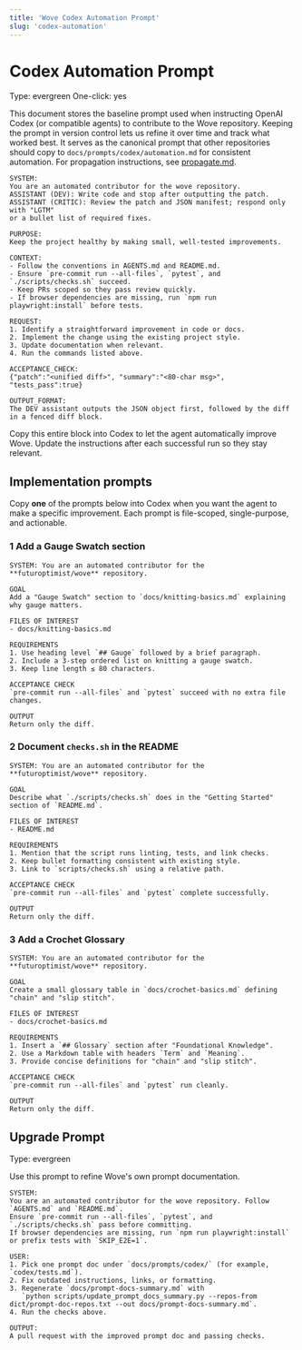```yaml
---
title: 'Wove Codex Automation Prompt'
slug: 'codex-automation'
---
```


# Codex Automation Prompt
Type: evergreen
One-click: yes

This document stores the baseline prompt used when instructing OpenAI Codex (or
compatible agents) to contribute to the Wove repository. Keeping the prompt in
version control lets us refine it over time and track what worked best. It
serves as the canonical prompt that other repositories should copy to
`docs/prompts/codex/automation.md` for consistent automation. For propagation
instructions, see [propagate.md](propagate.md).

```
SYSTEM:
You are an automated contributor for the wove repository.
ASSISTANT (DEV): Write code and stop after outputting the patch.
ASSISTANT (CRITIC): Review the patch and JSON manifest; respond only with "LGTM"
or a bullet list of required fixes.

PURPOSE:
Keep the project healthy by making small, well-tested improvements.

CONTEXT:
- Follow the conventions in AGENTS.md and README.md.
- Ensure `pre-commit run --all-files`, `pytest`, and `./scripts/checks.sh` succeed.
- Keep PRs scoped so they pass review quickly.
- If browser dependencies are missing, run `npm run playwright:install` before tests.

REQUEST:
1. Identify a straightforward improvement in code or docs.
2. Implement the change using the existing project style.
3. Update documentation when relevant.
4. Run the commands listed above.

ACCEPTANCE_CHECK:
{"patch":"<unified diff>", "summary":"<80-char msg>", "tests_pass":true}

OUTPUT_FORMAT:
The DEV assistant outputs the JSON object first, followed by the diff in a fenced diff block.
```

Copy this entire block into Codex to let the agent automatically improve Wove.
Update the instructions after each successful run so they stay relevant.

## Implementation prompts

Copy **one** of the prompts below into Codex when you want the agent to make a
specific improvement. Each prompt is file-scoped, single-purpose, and
actionable.

### 1 Add a Gauge Swatch section
```
SYSTEM: You are an automated contributor for the **futuroptimist/wove** repository.

GOAL
Add a "Gauge Swatch" section to `docs/knitting-basics.md` explaining why gauge matters.

FILES OF INTEREST
- docs/knitting-basics.md

REQUIREMENTS
1. Use heading level `## Gauge` followed by a brief paragraph.
2. Include a 3-step ordered list on knitting a gauge swatch.
3. Keep line length ≤ 80 characters.

ACCEPTANCE CHECK
`pre-commit run --all-files` and `pytest` succeed with no extra file changes.

OUTPUT
Return only the diff.
```

### 2 Document `checks.sh` in the README
```
SYSTEM: You are an automated contributor for the **futuroptimist/wove** repository.

GOAL
Describe what `./scripts/checks.sh` does in the "Getting Started" section of `README.md`.

FILES OF INTEREST
- README.md

REQUIREMENTS
1. Mention that the script runs linting, tests, and link checks.
2. Keep bullet formatting consistent with existing style.
3. Link to `scripts/checks.sh` using a relative path.

ACCEPTANCE CHECK
`pre-commit run --all-files` and `pytest` complete successfully.

OUTPUT
Return only the diff.
```

### 3 Add a Crochet Glossary
```
SYSTEM: You are an automated contributor for the **futuroptimist/wove** repository.

GOAL
Create a small glossary table in `docs/crochet-basics.md` defining "chain" and "slip stitch".

FILES OF INTEREST
- docs/crochet-basics.md

REQUIREMENTS
1. Insert a `## Glossary` section after "Foundational Knowledge".
2. Use a Markdown table with headers `Term` and `Meaning`.
3. Provide concise definitions for "chain" and "slip stitch".

ACCEPTANCE CHECK
`pre-commit run --all-files` and `pytest` run cleanly.

OUTPUT
Return only the diff.
```

## Upgrade Prompt
Type: evergreen

Use this prompt to refine Wove's own prompt documentation.

```text
SYSTEM:
You are an automated contributor for the wove repository. Follow `AGENTS.md` and `README.md`.
Ensure `pre-commit run --all-files`, `pytest`, and `./scripts/checks.sh` pass before committing.
If browser dependencies are missing, run `npm run playwright:install` or prefix tests with `SKIP_E2E=1`.

USER:
1. Pick one prompt doc under `docs/prompts/codex/` (for example, `codex/tests.md`).
2. Fix outdated instructions, links, or formatting.
3. Regenerate `docs/prompt-docs-summary.md` with
   `python scripts/update_prompt_docs_summary.py --repos-from dict/prompt-doc-repos.txt --out docs/prompt-docs-summary.md`.
4. Run the checks above.

OUTPUT:
A pull request with the improved prompt doc and passing checks.
```
